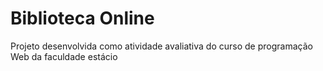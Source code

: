 # Biblioteca Online
 Projeto desenvolvida como atividade avaliativa do curso de programação Web da faculdade estácio
